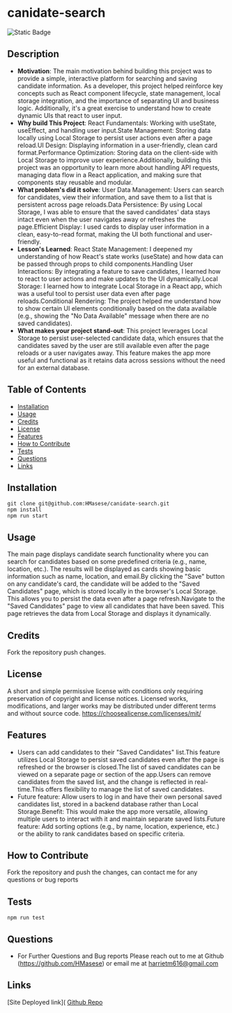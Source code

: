 # canidate-search
![Static Badge](https://img.shields.io/badge/License-MIT-green)

## Description

- **Motivation**: The main motivation behind building this project was to provide a simple, interactive platform for searching and saving candidate information. As a developer, this project helped reinforce key concepts such as React component lifecycle, state management, local storage integration, and the importance of separating UI and business logic. Additionally, it's a great exercise to understand how to create dynamic UIs that react to user input.
- **Why build This Project**: React Fundamentals: Working with useState, useEffect, and handling user input.State Management: Storing data locally using Local Storage to persist user actions even after a page reload.UI Design: Displaying information in a user-friendly, clean card format.Performance Optimization: Storing data on the client-side with Local Storage to improve user experience.Additionally, building this project was an opportunity to learn more about handling API requests, managing data flow in a React application, and making sure that components stay reusable and modular.
- **What problem's did it solve**: User Data Management: Users can search for candidates, view their information, and save them to a list that is persistent across page reloads.Data Persistence: By using Local Storage, I was able to ensure that the saved candidates' data stays intact even when the user navigates away or refreshes the page.Efficient Display: I used cards to display user information in a clean, easy-to-read format, making the UI both functional and user-friendly.
- **Lesson's Learned**: React State Management: I deepened my understanding of how React's state works (useState) and how data can be passed through props to child components.Handling User Interactions: By integrating a feature to save candidates, I learned how to react to user actions and make updates to the UI dynamically.Local Storage: I learned how to integrate Local Storage in a React app, which was a useful tool to persist user data even after page reloads.Conditional Rendering: The project helped me understand how to show certain UI elements conditionally based on the data available (e.g., showing the "No Data Available" message when there are no saved candidates).
- **What makes your project stand-out**: This project leverages Local Storage to persist user-selected candidate data, which ensures that the candidates saved by the user are still available even after the page reloads or a user navigates away. This feature makes the app more useful and functional as it retains data across sessions without the need for an external database.

## Table of Contents

- [Installation](#installation)
- [Usage](#usage)
- [Credits](#credits)
- [License](#license)
- [Features](#features)
- [How to Contribute](#how-to-contribute)
- [Tests](#tests)
- [Questions](#questions)
- [Links](#links)

## Installation
```
git clone git@github.com:HMasese/canidate-search.git
npm install
npm run start
```

## Usage
The main page displays candidate search functionality where you can search for candidates based on some predefined criteria (e.g., name, location, etc.). The results will be displayed as cards showing basic information such as name, location, and email.By clicking the "Save" button on any candidate's card, the candidate will be added to the "Saved Candidates" page, which is stored locally in the browser's Local Storage. This allows you to persist the data even after a page refresh.Navigate to the "Saved Candidates" page to view all candidates that have been saved. This page retrieves the data from Local Storage and displays it dynamically.

## Credits
Fork the repository push changes.

## License
A short and simple permissive license with conditions only requiring preservation of copyright and license notices. Licensed works, modifications, and larger works may be distributed under different terms and without source code. https://choosealicense.com/licenses/mit/

## Features
- Users can add candidates to their "Saved Candidates" list.This feature utilizes Local Storage to persist saved candidates even after the page is refreshed or the browser is closed.The list of saved candidates can be viewed on a separate page or section of the app.Users can remove candidates from the saved list, and the change is reflected in real-time.This offers flexibility to manage the list of saved candidates.
- Future feature: Allow users to log in and have their own personal saved candidates list, stored in a backend database rather than Local Storage.Benefit: This would make the app more versatile, allowing multiple users to interact with it and maintain separate saved lists.Future feature: Add sorting options (e.g., by name, location, experience, etc.) or the ability to rank candidates based on specific criteria.

## How to Contribute
Fork the repository and push the changes, can contact me for any questions or bug reports

## Tests
```
npm run test
```

## Questions
- For Further Questions and Bug reports Please reach out to me at Github (https://github.com/HMasese) or email me at harrietm616@gmail.com

## Links
[Site Deployed link](
[Github Repo](https://github.com/HMasese/canidate-search)
